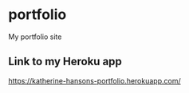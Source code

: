 # portfolio
My portfolio site

## Link to my Heroku app
https://katherine-hansons-portfolio.herokuapp.com/
